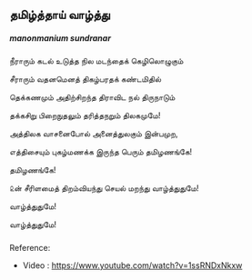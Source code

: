 
## தமிழ்த்தாய் வாழ்த்து
##### manonmanium sundranar 

###

நீராரும் கடல் உடுத்த நில மடந்தைக் கெழிலொழுகும்

சீராரும் வதனமெனத் திகழ்பரதக் கண்டமிதில்

தெக்கணமும் அதிற்சிறந்த திராவிட நல் திருநாடும் 

தக்கசிறு பிறைநுதலும் தரித்தநறும் திலகமுமே!

அத்திலக வாசனைபோல் அனைத்துலகும் இன்பமுற,

எத்திசையும் புகழ்மணக்க இருந்த பெரும் தமிழணங்கே!

தமிழணங்கே! 

௨ன் சீரிளமைத் திறம்வியந்து செயல் மறந்து வாழ்த்துதுமே!

வாழ்த்துதுமே! 

வாழ்த்துதுமே!﻿

###

Reference:
- Video : https://www.youtube.com/watch?v=1ssRNDxNkxw
